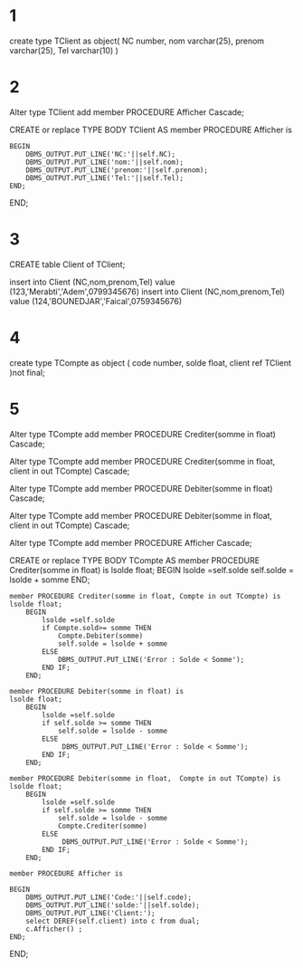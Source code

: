 # 1

create type TClient as object(
    NC number,
    nom varchar(25),
    prenom varchar(25),
    Tel varchar(10)
)

# 2

Alter type TClient add member PROCEDURE Afficher Cascade;

CREATE or replace TYPE BODY TClient AS
member PROCEDURE Afficher is

    BEGIN
        DBMS_OUTPUT.PUT_LINE('NC:'||self.NC);
        DBMS_OUTPUT.PUT_LINE('nom:'||self.nom);
        DBMS_OUTPUT.PUT_LINE('prenom:'||self.prenom);
        DBMS_OUTPUT.PUT_LINE('Tel:'||self.Tel);
    END;
END;

# 3

CREATE table Client of TClient;


insert into Client (NC,nom,prenom,Tel) value (123,'Merabti','Adem',0799345676)
insert into Client (NC,nom,prenom,Tel) value (124,'BOUNEDJAR','Faical',0759345676)

# 4

create type TCompte as object (
    code number,
    solde float,
    client ref TClient
)not final;

# 5 

Alter type TCompte add member PROCEDURE Crediter(somme in float) Cascade;

Alter type TCompte add member PROCEDURE Crediter(somme in float, client in out TCompte) Cascade;

Alter type TCompte add member PROCEDURE Debiter(somme in float) Cascade;

Alter type TCompte add member PROCEDURE Debiter(somme in float, client in out TCompte) Cascade;

Alter type TCompte add member PROCEDURE Afficher Cascade;


CREATE or replace TYPE BODY TCompte AS
    member PROCEDURE Crediter(somme in float) is
    lsolde float;
        BEGIN
            lsolde =self.solde
            self.solde = lsolde + somme
        END;

    member PROCEDURE Crediter(somme in float, Compte in out TCompte) is
    lsolde float;
        BEGIN
            lsolde =self.solde
            if Compte.sold>= somme THEN
                Compte.Debiter(somme)
                self.solde = lsolde + somme
            ELSE 
                DBMS_OUTPUT.PUT_LINE('Error : Solde < Somme');
            END IF;
        END;

    member PROCEDURE Debiter(somme in float) is
    lsolde float;
        BEGIN
            lsolde =self.solde
            if self.solde >= somme THEN
                self.solde = lsolde - somme
            ELSE
                 DBMS_OUTPUT.PUT_LINE('Error : Solde < Somme');
            END IF;
        END;
    
    member PROCEDURE Debiter(somme in float,  Compte in out TCompte) is
    lsolde float;
        BEGIN
            lsolde =self.solde
            if self.solde >= somme THEN
                self.solde = lsolde - somme
                Compte.Crediter(somme)
            ELSE
                 DBMS_OUTPUT.PUT_LINE('Error : Solde < Somme');
            END IF;
        END;

    member PROCEDURE Afficher is

    BEGIN
        DBMS_OUTPUT.PUT_LINE('Code:'||self.code);
        DBMS_OUTPUT.PUT_LINE('solde:'||self.solde);
        DBMS_OUTPUT.PUT_LINE('Client:');
        select DEREF(self.client) into c from dual;
        c.Afficher() ;
    END;
    
END;


